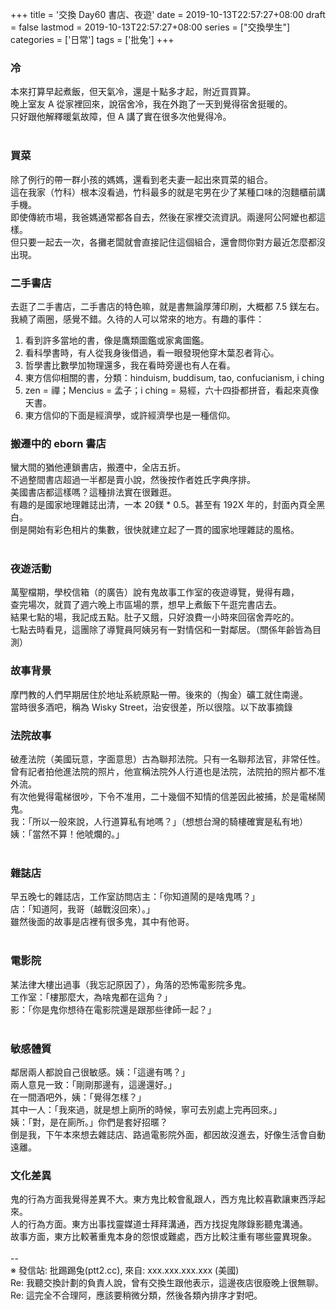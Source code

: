+++
title = '交換 Day60 書店、夜遊'
date = 2019-10-13T22:57:27+08:00
draft = false
lastmod = 2019-10-13T22:57:27+08:00
series = ["交換學生"]
categories = ['日常']
tags = ['批兔']
+++
### 冷 
本來打算早起煮飯，但天氣冷，還是十點多才起，附近買買算。<br>
晚上室友 A 從家裡回來，說宿舍冷，我在外跑了一天到覺得宿舍挺暖的。<br>
只好跟他解釋暖氣故障，但 A 講了實在很多次他覺得冷。<br>
<br>
### 買菜 
除了例行的帶一群小孩的媽媽，還看到老夫妻一起出來買菜的組合。<br>
這在我家（竹科）根本沒看過，竹科最多的就是宅男在少了某種口味的泡麵櫃前講手機。<br>
即使傳統市場，我爸媽通常都各自去，然後在家裡交流資訊。兩邊阿公阿嬤也都這樣。<br>
但只要一起去一次，各攤老闆就會直接記住這個組合，還會問你對方最近怎麼都沒出現。<br>

### 二手書店 
去逛了二手書店，二手書店的特色嘛，就是書無論厚薄印刷，大概都 7.5 鎂左右。<br>
我繞了兩圈，感覺不錯。久待的人可以常來的地方。有趣的事件：<br>
1. 看到許多當地的書，像是鷹類圖鑑或家禽圖鑑。<br>
2. 看科學書時，有人從我身後借過，看一眼發現他穿木葉忍者背心。<br>
3. 哲學書比數學加物理還多，我在看時旁邊也有人在看。<br>
4. 東方信仰相關的書，分類：hinduism, buddisum, tao, confucianism, i ching<br>
5. zen = 禪；Mencius = 孟子；i ching = 易經，六十四掛都拼音，看起來真像天書。<br>
6. 東方信仰的下面是經濟學，或許經濟學也是一種信仰。<br>

### 搬遷中的 eborn 書店 
蠻大間的猶他連鎖書店，搬遷中，全店五折。<br>
不過整間書店超過一半都是賣小說，然後按作者姓氏字典序排。<br>
美國書店都這樣嗎？這種排法實在很難逛。<br>
有趣的是國家地理雜誌出清，一本 20鎂 * 0.5。甚至有 192X 年的，封面內頁全黑白。<br>
倒是開始有彩色相片的集數，很快就建立起了一貫的國家地理雜誌的風格。<br>
<br>
### 夜遊活動 
萬聖檔期，學校信箱（的廣告）說有鬼故事工作室的夜遊導覽，覺得有趣，<br>
查完場次，就買了週六晚上市區場的票，想早上煮飯下午逛完書店去。<br>
結果七點的場，我記成五點。肚子又餓，只好浪費一小時來回宿舍弄吃的。<br>
七點去時看見，這團除了導覽員阿姨另有一對情侶和一對鄰居。（關係年齡皆為目測）<br>

### 故事背景 
摩門教的人們早期居住於地址系統原點一帶。後來的（掏金）礦工就住南邊。<br>
當時很多酒吧，稱為 Wisky Street，治安很差，所以很陰。以下故事摘錄<br>

### 法院故事 
破產法院（美國玩意，字面意思）古為聯邦法院。只有一名聯邦法官，非常任性。<br>
曾有記者拍他進法院的照片，他宣稱法院外人行道也是法院，法院拍的照片都不准外流。<br>
有次他覺得電梯很吵，下令不准用，二十幾個不知情的信差因此被捕，於是電梯鬧鬼。<br>
我：「所以一般來說，人行道算私有地嗎？」（想想台灣的騎樓確實是私有地）<br>
姨：「當然不算！他唬爛的。」<br>
<br>
### 雜誌店 
早五晚七的雜誌店，工作室訪問店主：「你知道鬧的是啥鬼嗎？」<br>
店：「知道阿，我哥（越戰沒回來）。」<br>
雖然後面的故事是店裡有很多鬼，其中有他哥。<br>
<br>
### 電影院 
某法律大樓出過事（我忘記原因了），角落的恐怖電影院多鬼。<br>
工作室：「樓那麼大，為啥鬼都在這角？」<br>
影：「你是鬼你想待在電影院還是跟那些律師一起？」<br>
<br>
### 敏感體質 
鄰居兩人都說自己很敏感。姨：「這邊有嗎？」<br>
兩人意見一致：「剛剛那邊有，這邊還好。」<br>
在一間酒吧外，姨：「覺得怎樣？」<br>
其中一人：「我來過，就是想上廁所的時候，寧可去別處上完再回來。」<br>
姨：「對，是在廁所。」你們是套好招暱？<br>
倒是我，下午本來想去雜誌店、路過電影院外面，都因故沒進去，好像生活會自動遠離。<br>

### 文化差異 
鬼的行為方面我覺得差異不大。東方鬼比較會亂跟人，西方鬼比較喜歡讓東西浮起來。<br>
人的行為方面。東方出事找靈媒道士拜拜溝通，西方找捉鬼隊錄影聽鬼溝通。<br>
故事方面，東方比較著重鬼本身的怨恨或難處，西方比較注重有哪些靈異現象。<br>
<br>
--<br>
※ 發信站: 批踢踢兔(ptt2.cc), 來自: xxx.xxx.xxx.xxx (美國)<br>
Re: 我聽交換計劃的負責人說，曾有交換生跟他表示，這邊夜店很廢晚上很無聊。<br>
Re: 這完全不合理阿，應該要稍微分類，然後各類內排序才對吧。<br>
